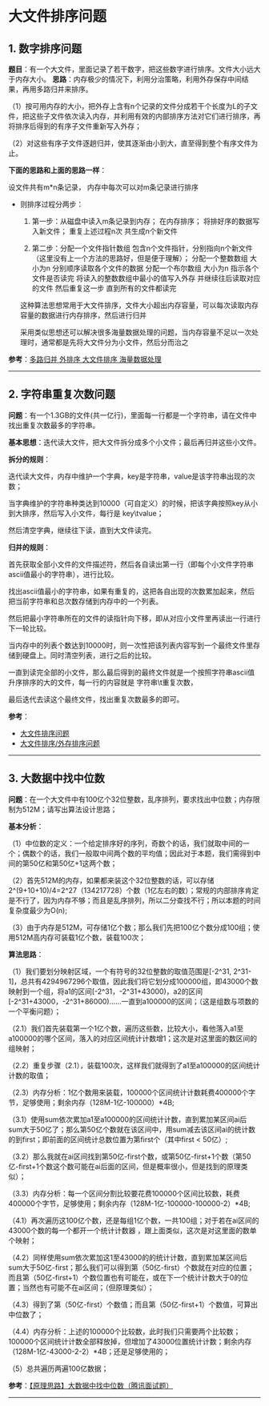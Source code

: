 # 大文件排序问题

## 1. 数字排序问题

**题目**：有一个大文件，里面记录了若干数字，把这些数字进行排序。文件大小远大于内存大小。
**思路**：内存极少的情况下，利用分治策略，利用外存保存中间结果，再用多路归并来排序。

（1）按可用内存的大小，把外存上含有n个记录的文件分成若干个长度为L的子文件，把这些子文件依次读入内存，并利用有效的内部排序方法对它们进行排序，再将排序后得到的有序子文件重新写入外存；

（2）对这些有序子文件逐趟归并，使其逐渐由小到大，直至得到整个有序文件为止。

**下面的思路和上面的思路一样**：

设文件共有m*n条记录， 内存中每次可以对m条记录进行排序

- 则排序过程分两步：

  1. 第一步：从磁盘中读入m条记录到内存； 在内存排序； 将排好序的数据写入新文件；
    重复上述过程n次 共生成n个新文件

  2. 第二步：分配一个文件指针数组 包含n个文件指针，分别指向n个新文件（这里没有上一个方法的思路好，但是便于理解）；
    分配一个整数数组 大小为n 分别顺序读取各个文件的数据
    分配一个布尔数组 大小为n 指示各个文件是否读完
    将读入的整数数组中最小的值写入外存 并继续往后读取对应的文件 然后重复这一步 直到所有的文件都读完

  这种算法思想常用于大文件排序，文件大小超出内存容量，可以每次读取内存容量的数据进行内存排序，然后进行归并

  采用类似思想还可以解决很多海量数据处理的问题，当内存容量不足以一次处理时，通常都是先将大文件分为小文件，然后分而治之

**参考**：[多路归并 外排序 大文件排序 海量数据处理](https://blog.csdn.net/longzuo/article/details/46409249)

---

## 2. 字符串重复次数问题

**问题**：有一个1.3GB的文件(共一亿行)，里面每一行都是一个字符串，请在文件中找出重复次数最多的字符串。

**基本思想**：迭代读大文件，把大文件拆分成多个小文件；最后再归并这些小文件。

**拆分的规则**：

  迭代读大文件，内存中维护一个字典，key是字符串，value是该字符串出现的次数；

当字典维护的字符串种类达到10000（可自定义）的时候，把该字典按照key从小到大排序，然后写入小文件，每行是 key\tvalue；

然后清空字典，继续往下读，直到大文件读完。

**归并的规则**：

  首先获取全部小文件的文件描述符，然后各自读出第一行（即每个小文件字符串ascii值最小的字符串），进行比较。

找出ascii值最小的字符串，如果有重复的，这把各自出现的次数累加起来，然后把当前字符串和总次数存储到内存中的一个列表。

然后把最小字符串所在的文件的读指针向下移，即从对应小文件里再读出一行进行下一轮比较。

当内存中的列表个数达到10000时，则一次性把该列表内容写到一个最终文件里存储到硬盘上。同时清空列表，进行之后的比较。

一直到读完全部的小文件，那么最后得到的最终文件就是一个按照字符串ascii值升序排序的大的文件，每一行的内容就是 字符串\t重复次数，

最后迭代去读这个最终文件，找出重复次数最多的即可。

**参考**：

- [大文件排序问题](https://blog.csdn.net/okiwilldoit/article/details/80626508)
- [大文件排序/外存排序问题](https://www.cnblogs.com/standby/p/9780910.html)

---

## 3. 大数据中找中位数

**问题**：在一个大文件中有100亿个32位整数，乱序排列，要求找出中位数；内存限制为512M；请写出算法设计思路；

**基本分析**：

（1）中位数的定义：一个给定排序好的序列，奇数个的话，我们就取中间的一个；偶数个的话，我们一般取中间两个数的平均值；因此对于本题，我们需得到中间的第50亿和第50亿+1这两个数；

（2）首先512M的内存，如果都来装这个32位整数的话，可以存储2^(9+10+10)/4=2^27（134217728）个数（1亿左右的数）；常规的内部排序肯定是不行了，因为内存不够；而且是乱序排列，所以二分查找不行；所以本题的时间复杂度最少为O(n);

（3）由于内存是512M，可存储1亿个数；那么我们先把100亿个数分成100组；使用512M高内存可装载1亿个数，装载100次；

**算法思路**：

（1）我们要划分映射区域，一个有符号的32位整数的取值范围是[-2^31, 2^31-1]，总共有4294967296个取值，因此我们将它划分成100000组，即43000个数映射到一个组，将a1的区间[-2^31，-2^31+43000)，a2的区间[-2^31+43000，-2^31+86000)......一直到a100000的区间；（这是组数与项数的一个平衡问题）；

（2.1）我们首先装载第一个1亿个数，遍历这些数，比较大小，看他落入a1至a100000的哪个区间，落入的对应区间统计计数增1；这次是对这里面的数区间的组映射；

（2.2）重复步骤（2.1），装载100次，这样我们就得到了a1至a100000的区间统计计数的取值；

（2.3）内存分析：1亿个数用来装载，100000个区间统计计数耗费400000个字节，足够使用；剩余内存（128M-1亿-100000）*4B;

（3.1）使用sum依次累加a1至a100000的区间统计计数，直到累加某区间ai后sum大于50亿了；那么第50亿个数就在该区间中，用sum减去该区间ai的统计数的到first；即前面的区间统计总数位置为第first个（其中first < 50亿）;

（3.2）那么我就在ai区间找到第50亿-first个数，或第50亿-first+1个数（第50亿-first+1个数这个数可能在ai后面的区间，但是概率很小，但是找到的原理类似）；

（3.3）内存分析：每一个区间分割比较要花费100000个区间比较数，耗费400000个字节，足够使用；剩余内存（128M-1亿-100000-100000-2）*4B;

（4.1）再次遍历这100亿个数，还是每组1亿个数，一共100组；对于若在ai区间的43000个数的每一个都开一个统计计数器 ，跟上面类似，这次是对这里面的数单个映射；

（4.2）同样使用sum依次累加这1至43000的的统计计数，直到累加某区间后sum大于50亿-first；那么我们可以得到第（50亿-first）个数就在对应的位置；而且第（50亿-first+1）个数位置也有可能在，或在下一个统计计数大于0的位置；当然也有可能不在ai区间；（但原理类似）；

（4.3）得到了第（50亿-first）个数值；而且第（50亿-first+1）个数值，可算出中位数了；

（4.4）内存分析：上述的100000个比较数，此时我们只需要两个比较数；100000个区间统计计数全部释放掉，但增加了43000位置统计计数；剩余内存（128M-1亿-43000-2-2）*4B；还是足够使用的；

（5）总共遍历两遍100亿数据；

**参考**：[【原理思路】大数据中找中位数（腾讯面试题）](https://blog.csdn.net/sykpour/article/details/26480217?depth_1-utm_source=distribute.pc_relevant.none-task&utm_source=distribute.pc_relevant.none-task)

---
